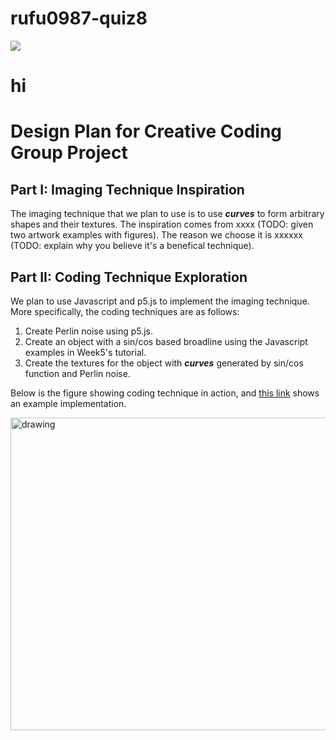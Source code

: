 # rufu0987-quiz8

![](https://placekitten.com/200/300)
# hi
# Design Plan for Creative Coding Group Project

## Part I: Imaging Technique Inspiration

The imaging technique that we plan to use is to use ***curves*** to form arbitrary shapes and their textures. The inspiration comes from xxxx (TODO: given two artwork examples with figures). The reason we choose it is xxxxxx (TODO: explain why you believe it's a benefical technique).

## Part II: Coding Technique Exploration

We plan to use Javascript and p5.js to implement the imaging technique. More specifically, the coding techniques are as follows:

1. Create Perlin noise using p5.js.
2. Create an object with a sin/cos based broadline using the Javascript examples in Week5's tutorial.
3. Create the textures for the object with ***curves*** generated by sin/cos function and Perlin noise.

Below is the figure showing coding technique in action, and [this link](https://josephg.com/perlin/3/p.js) shows an example implementation.

<img src="coding_example.png" alt="drawing" width="800" height="500"/>